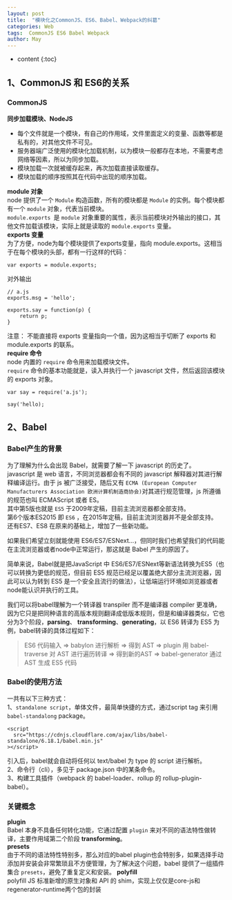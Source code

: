 ```yaml
---
layout: post
title:  "模块化之CommonJS、ES6、Babel、Webpack的纠葛"
categories: Web
tags:  CommonJS ES6 Babel Webpack
author: May
---
```


* content
{:toc}

## 1、CommonJS 和 ES6的关系
### CommonJS
**同步加载模块、NodeJS**
* 每个文件就是一个模块，有自己的作用域，文件里面定义的变量、函数等都是私有的，对其他文件不可见。  
* 服务器端广泛使用的模块化加载机制，以为模块一般都存在本地，不需要考虑网络等因素，所以为同步加载。  
* 模块加载一次就被缓存起来，再次加载直接读取缓存。  
* 模块加载的顺序按照其在代码中出现的顺序加载。  

**module 对象**  
node 提供了一个 `Module` 构造函数，所有的模块都是 `Module` 的实例。每个模块都有一个 `module` 对象，代表当前模块。  
`module.exports `是 `module` 对象重要的属性，表示当前模块对外输出的接口，其他文件加载该模块，实际上就是读取的 `module.exports` 变量。  
**exports 变量**  
为了方便，node为每个模块提供了exports变量，指向 module.exports。这相当于在每个模块的头部，都有一行这样的代码：  
```
var exports = module.exports;
```  
对外输出
```
// a.js
exports.msg = 'hello';

exports.say = function(p) {
    return p;
}
```
注意： 不能直接将 exports 变量指向一个值，因为这相当于切断了 exports 和 module.exports 的联系。   
**require 命令**  
node 内置的 `require` 命令用来加载模块文件。  
`require` 命令的基本功能就是，读入并执行一个 javascript 文件，然后返回该模块的 exports 对象。
```
var say = require('a.js');

say('hello);
```
## 2、Babel  
### Babel产生的背景
为了理解为什么会出现 Babel，就需要了解一下 javascript 的历史了。  
javascript 是 web 语言，不同浏览器都会有不同的 javascript 解释器对其进行解释编译运行。由于 js 被广泛接受，随后又有 `ECMA (European Computer Manufacturers Association 欧洲计算机制造商协会)`对其进行规范管理，js 所遵循的规范也叫 ECMAScript 或者 ES。  
其中第5版也就是 `ES5` 于2009年定稿，目前主流浏览器都全部支持。  
第6个版本ES2015 即 `ES6` ，在2015年定稿，目前主流浏览器并不是全部支持。  
还有ES7、ES8 在原来的基础上，增加了一些新功能。  

如果我们希望立刻就能使用 ES6/ES7/ESNext...，但同时我们也希望我们的代码能在主流浏览器或者node中正常运行，那这就是 Babel 产生的原因了。  

简单来说，Babel就是把JavaScript 中 ES6/ES7/ESNext等新语法转换为ES5（也可以转换为更低的规范，但目前 ES5 规范已经足以覆盖绝大部分主流浏览器，因此可以认为转到 ES5 是一个安全且流行的做法），让低端运行环境如浏览器或者node能认识并执行的工具。  

我们可以将babel理解为一个转译器 transpiler 而不是编译器 compiler 更准确，因为它只是把同种语言的高版本规则翻译成低版本规则，但是和编译器类似，它也分为3个阶段，**parsing**、 **transforming**、**generating**，以 ES6 转译为 ES5 为例，babel转译的具体过程如下：  
> ES6 代码输入 => babylon 进行解析 => 得到 AST => plugin 用 babel-traverse 对 AST 进行遍历转译 => 得到新的AST => babel-generator 通过 AST 生成 ES5 代码



### Babel的使用方法  
一共有以下三种方式：  
1、`standalone script`，单体文件，最简单快捷的方式，通过script tag 来引用 `babel-standalong` package。    
```
<script
  src="https://cdnjs.cloudflare.com/ajax/libs/babel-standalone/6.18.1/babel.min.js"
></script>
```   
引入后，babel就会自动将任何以 text/babel 为 type 的 script 进行解析。  
2、命令行（cli），多见于 package.json 中的某条命令。  
3、构建工具插件（webpack 的 babel-loader、rollup 的 rollup-plugin-babel）。

### 关键概念  
**plugin**  
Babel 本身不具备任何转化功能，它通过配置 `plugin` 来对不同的语法特性做转译，主要作用域第二个阶段 **transforming**。  
**presets**  
由于不同的语法特性特别多，那么对应的babel plugin也会特别多，如果选择手动添加并安装会非常繁琐且不方便管理，为了解决这个问题，babel 提供了一组插件集合 `presets`，避免了重复定义和安装。
**polyfill**  
polyfill JS 标准新增的原生对象和 API 的 shim，实现上仅仅是core-js和regenerator-runtime两个包的封装